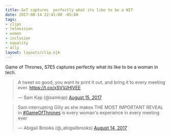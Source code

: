 ```yaml
---
title: GoT captures  perfectly what its like to be a WIT
date: 2017-08-14 22:41:00 -05:00
tags:
- clips
- television
- women
- inclusion
- equality
- ally
layout: layouts/clip.njk
---
```


Game of Thrones, S7E5 captures  perfectly what its like to be a woman in tech.

<blockquote class="twitter-tweet" data-lang="en"><p lang="en" dir="ltr">A tweet so good, you want to print it out, and bring it to every meeting ever. <a href="https://t.co/xSVVJHlVEE">https://t.co/xSVVJHlVEE</a></p>&mdash; Sam Kap (@samkap) <a href="https://twitter.com/samkap/status/897294545054027776">August 15, 2017</a></blockquote>
<script async src="//platform.twitter.com/widgets.js" charset="utf-8"></script>


<blockquote class="twitter-tweet" data-lang="en"><p lang="en" dir="ltr">Sam interrupting Gilly as she makes THE MOST IMPORTANT REVEAL in <a href="https://twitter.com/hashtag/GameOfThrones?src=hash">#GameOfThrones</a> is every woman&#39;s experience in every meeting ever</p>&mdash; Abigail Brooks (@_abigailbrooks) <a href="https://twitter.com/_abigailbrooks/status/896915708877131778">August 14, 2017</a></blockquote>
<script async src="//platform.twitter.com/widgets.js" charset="utf-8"></script>
